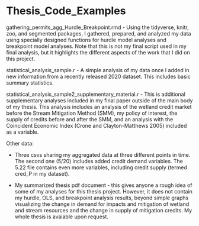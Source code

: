 # Thesis_Code_Examples

gathering_permits_agg_Hurdle_Breakpoint.rmd - Using the tidyverse, knitr, zoo, and segmented packages, I gathered, prepared, and analyzed my data using specially designed
functions for hurdle model analyses and breakpoint model analyses. Note that this is not my final script used in my final analysis, but it highlights the different aspects
of the work that I did on this project. 

statistical_analysis_sample.r - A simple analysis of my data once I added in new information from a recently released 2020 dataset. This includes basic summary statistics.

statistical_analysis_sample2_supplementary_material.r - This is additional supplementary analyses included in my final paper outside of the main body of my thesis. This analysis
includes an analysis of the wetland credit market before the Stream Mitigation Method (SMM), my policy of interest, the supply of credits before and after the SMM, and an 
analysis with the Coincident Economic Index (Crone and Clayton-Matthews 2005) included as a variable. 

Other data:

- Three csvs sharing my aggregated data at three different points in time. The second one (5/20) includes added credit demand variables. The 5.22 file contains even more 
variables, including credit supply (termed cred_P in my dataset).

- My summarized thesis pdf document - this gives anyone a rough idea of some of my analyses for this thesis project. However, it does not contain my hurdle, OLS, and breakpoint
analysis results, beyond simple graphs visualizing the change in demand for impacts and mitigation of wetland and stream resources and the change in supply of mitigation
credits. My whole thesis is avaiable upon request. 
